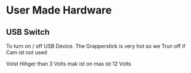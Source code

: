# User Made Hardware

## USB Switch
To turn on / off USB Device.
The Grapperstick is very hot so we Trun off if Cam ist not used

Volst Hihger than 3 Volts mak ist on mas ist 12 Volts